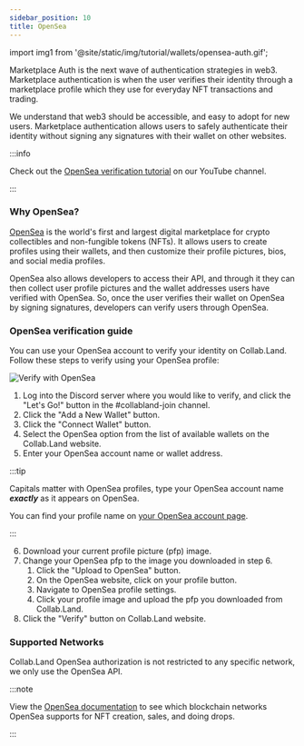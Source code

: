```yaml
---
sidebar_position: 10
title: OpenSea
---
```


import img1 from '@site/static/img/tutorial/wallets/opensea-auth.gif';

Marketplace Auth is the next wave of authentication strategies in web3. Marketplace authentication is when the user verifies their identity through a marketplace profile which they use for everyday NFT transactions and trading.

We understand that web3 should be accessible, and easy to adopt for new users. Marketplace authentication allows users to safely authenticate their identity without signing any signatures with their wallet on other websites.

:::info

Check out the [OpenSea verification tutorial](https://youtu.be/r1qal_nkmQ4) on our YouTube channel.

:::

### Why OpenSea?

[OpenSea](https://opensea.io/) is the world's first and largest digital marketplace for crypto collectibles and non-fungible tokens (NFTs). It allows users to create profiles using their wallets, and then customize their profile pictures, bios, and social media profiles.

OpenSea also allows developers to access their API, and through it they can then collect user profile pictures and the wallet addresses users have verified with OpenSea. So, once the user verifies their wallet on OpenSea by signing signatures, developers can verify users through OpenSea.

### OpenSea verification guide

You can use your OpenSea account to verify your identity on Collab.Land. Follow these steps to verify using your OpenSea profile:

<div class="text--center">
  <img  src={img1} alt="Verify with OpenSea" />
</div>

1. Log into the Discord server where you would like to verify, and click the "Let's Go!" button in the #collabland-join channel.
2. Click the "Add a New Wallet" button.
3. Click the "Connect Wallet" button.
4. Select the OpenSea option from the list of available wallets on the Collab.Land website.
5. Enter your OpenSea account name or wallet address.

:::tip

Capitals matter with OpenSea profiles, type your OpenSea account name **_exactly_** as it appears on OpenSea.

You can find your profile name on [your OpenSea account page](https://opensea.io/account).

:::

6. Download your current profile picture (pfp) image.
7. Change your OpenSea pfp to the image you downloaded in step 6.
   1. Click the "Upload to OpenSea" button.
   2. On the OpenSea website, click on your profile button.
   3. Navigate to OpenSea profile settings.
   4. Click your profile image and upload the pfp you downloaded from Collab.Land.
8. Click the "Verify" button on Collab.Land website.

### Supported Networks

Collab.Land OpenSea authorization is not restricted to any specific network, we only use the OpenSea API.

:::note

View the [OpenSea documentation](https://docs.opensea.io/reference/supported-chains) to see which blockchain networks OpenSea supports for NFT creation, sales, and doing drops.

:::
